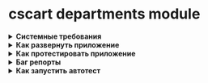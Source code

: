 
# cscart departments module

<details>
	<summary><b>Системные требования</b></summary>
    - ОС  Windows 10
    - Версия php 7.1
    - OpenServer 5.3.7
    - MySQL
    - cs-cart 4.14.1 SP1
</details>

<details>
	<summary><b>Как развернуть приложение</b></summary><br>
+ Скопировать содержимое аддона в корневую папку магазина с заменой

</details>

<details>
	<summary><b>Как протестировать приложение</b></summary><br>

1. Создание отдела
    + Навести мышку на вкладку "Покупатели";
    + Кликнуть по пункту "Отделы";
    + Кликнуть по кнопке добавления отдела;
    + Написать всю необходимую информацию об отделе;
    + Выбрать руководителя;
    + Выбрать сотрудников.<br>


<b>Ожидаемый результат:<b><br>
На странице менеджмента отделов и на витрине должен появиться новый отдел.


2. Удаление отдела
    + Перейти в отделы (см. пункт 1);
    + Cпособ 1:
        + На странице менеджмента отделов навести мышку на удаляемый отдел в пространство между датой создания и статусом;
        + В пространстве появится tools list, кликом мышки выбираем опцию "Удалить".
    + Способ 2:
        + Перейти на страницу редактирования отдела;
        + В шапке административной части, около кнопки "Сохранить" находится tools list;
        + Кликом по tools list выбираем "Удалить".<br>

<b>Ожидаемый результат:<b><br>
Отдел будет удален и на странице менеджмента отделов и на витрине.


3. Просмотр сотрудников на витрине
    + Перейти на витрину (в шапке административной части иконка тележки);
    + В шапке витрины, в самой верхней ее части, около ссылки "Информация", нажать на ссылку "Отделы";
    + Выбрать интересующий отдел;
    + Посмотреть сотрудников.<br>


<b>Ожидаемый результат:<b><br>
В карточке отдела должна присутствовать таблица с краткой информацией о сотрудниках.
</details>

<details>
	<summary><b>Баг репорты</b></summary><br>

1. Баг №1
    + Шаги воспроизведения:
        + Зайти в административную панель сайта;
        + Перейти в "Отделы";
        + Нажать на кнопку создания отдела;
        + Добавить руководителя;
        + Добавить сотрудников;<br>


<b>Ожидаемый результат:<b><br>
На странице должны появится пользователи и их email.

<b>Фактический результат:<b><br>
На странице появляются пользователи, но их email не отображаются.

2. Баг №2
    + Шаги воспроизведения:
        + Зайти в административную панель сайта;
        + Перейти в отделы;
        + В сайдбаре поиска по отделам написать название интересующего отдела;
        + Нажать кнопку "Найти".


<b>Ожидаемый результат:<b><br>
Сайдбар должен найти и отобразить искомый отдел.

<b>Фактический результат:<b><br>
Поиск не срабатывает и мы не переносимся к искомому отделу.
3. Баг №3
    + Шаги воспроизведения:
        + Перейти в витрину магазина;
        + Зайти в Отделы;
        + Зайти в карточку отдела.


<b>Ожидаемый результат:<b><br>
В карточке отдела должна присутствовать таблица с краткой информацией о сотрудниках, которая будет иметь табличную верстку и распологаться во всю ширину контейнера и иметь границы строк.

<b>Фактический результат:<b><br>
Таблица не имеет границ, прижата к левой части контейнера, имеет неудобное представление для восприятия.
</details>

<details>
	<summary><b>Как запустить автотест</b></summary><br>

+ В папке var/tools установлен codeception;
+ В папке var/tools/tests в файле acceptance.suite.yml прописать Ваш URL магазина;
+ Из консоли зайти в var/tools и прописать команду "php vendor/bin/codecept run --steps";
+ Дождаться окончания автотеста.<br>

</details>
